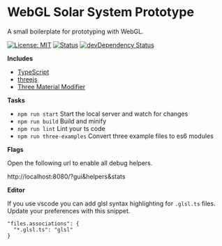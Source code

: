 # WebGL Solar System Prototype

A small boilerplate for prototyping with WebGL.

[![License: MIT](https://img.shields.io/badge/License-MIT-yellow.svg)](https://opensource.org/licenses/MIT)
[![Status](https://david-dm.org/amelierosser/webgl-prototype.svg)](https://david-dm.org/amelierosser/webgl-prototype)
[![devDependency Status](https://david-dm.org/amelierosser/webgl-prototype/dev-status.svg)](https://david-dm.org/amelierosser/webgl-prototype#info=devDependencies)

**Includes**

* [TypeScript](https://www.typescriptlang.org/)
* [threejs](https://github.com/mrdoob/three.js/)
* [Three Material Modifier](https://github.com/jamieowen/three-material-modifier)

**Tasks**

* `npm run start` Start the local server and watch for changes
* `npm run build` Build and minify
* `npm run lint` Lint your ts code
* `npm run three-examples` Convert three example files to es6 modules

**Flags**

Open the following url to enable all debug helpers.

http://localhost:8080/?gui&helpers&stats

**Editor**

If you use vscode you can add glsl syntax highlighting for `.glsl.ts` files.
Update your preferences with this snippet.

```
"files.associations": {
  "*.glsl.ts": "glsl"
}
```
